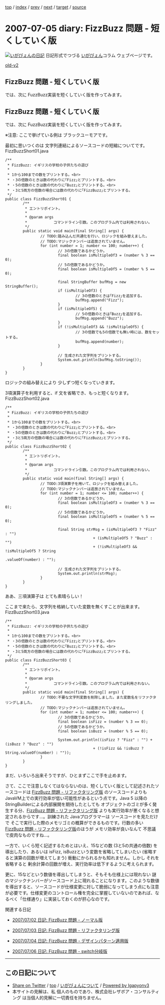 [top](../index.html) 
 / [index](index.html) 
 / [prev](ig070704.html) 
 / [next](ig070706.html) 
 / [target](https://www.igapyon.jp/igapyon/diary/2007/ig070705.html) 
 / [source](https://github.com/igapyon/diary/blob/master/2007/ig070705.src.md) 

2007-07-05 diary: FizzBuzz 問題 - 短くしていく版
=====================================================================================================
[![いがぴょんの日記](https://www.igapyon.jp/igapyon/diary/images/iga200306s.jpg "いがぴょん")](https://www.igapyon.jp/igapyon/diary/memo/memoigapyon.html) 日記形式でつづる [いがぴょん](https://www.igapyon.jp/igapyon/diary/memo/memoigapyon.html)コラム ウェブページです。

[old-v2](ig070705-orig.html)

## FizzBuzz 問題 - 短くしていく版

では、次に FuzzBuzz実装を短くしていく版を作ってみます。


## FizzBuzz 問題 - 短くしていく版

では、次に FuzzBuzz実装を短くしていく版を作ってみます。

※注意: ここで挙げている例は ブラックユーモアです。

最初に思いつくのは 文字列連結によるソースコードの短縮についてです。
FizzBuzzShort01.java

      
```
/**
 * FizzBuzz: イギリスの学校の子供たちの遊び
 * 
 * 1から100までの数をプリントする。<br>
 * ・3の倍数のときは数の代わりに｢Fizz｣とプリントする。<br>
 * ・5の倍数のときは数の代わりに｢Buzz｣とプリントする。<br>
 * ・3と5両方の倍数の場合には数の代わりに｢FizzBuzz｣とプリントする。
 */
public class FizzBuzzShort01 {
        /**
         * エントリポイント。
         * 
         * @param args
         *            コマンドライン引数。このプログラム内では利用されない。
         */
        public static void main(final String[] args) {
                // TODO:踏み込んだ共通化を行い、ロジックを組み替えました。
                // TODO:マジックナンバーは追放されていません。
                for (int number = 1; number <= 100; number++) {
                        // 3の倍数であるかどうか。
                        final boolean isMultipleOf3 = (number % 3 == 0);
                        // 5の倍数であるかどうか。
                        final boolean isMultipleOf5 = (number % 5 == 0);

                        final StringBuffer bufMsg = new StringBuffer();
                        if (isMultipleOf3) {
                                // 3の倍数のときは｢Fizz｣を追加する。
                                bufMsg.append("Fizz");
                        }
                        if (isMultipleOf5) {
                                // 5の倍数のときは｢Buzz｣を追加する。
                                bufMsg.append("Buzz");
                        }
                        if (!isMultipleOf3 && !isMultipleOf5) {
                                // 3の倍数でも5の倍数でも無い時には、数をセットする。
                                bufMsg.append(number);
                        }

                        // 生成された文字列をプリントする。
                        System.out.println(bufMsg.toString());
                }
        }
}
```

      

ロジックの組み替えにより 少しずつ短くなっていきます。

3項演算子を利用すると、if 文を省略でき、もっと短くなります。
FizzBuzzShort02.java

      
```
/**
 * FizzBuzz: イギリスの学校の子供たちの遊び
 * 
 * 1から100までの数をプリントする。<br>
 * ・3の倍数のときは数の代わりに｢Fizz｣とプリントする。<br>
 * ・5の倍数のときは数の代わりに｢Buzz｣とプリントする。<br>
 * ・3と5両方の倍数の場合には数の代わりに｢FizzBuzz｣とプリントする。
 */
public class FizzBuzzShort02 {
        /**
         * エントリポイント。
         * 
         * @param args
         *            コマンドライン引数。このプログラム内では利用されない。
         */
        public static void main(final String[] args) {
                // TODO:3項演算子を用いて、ロジックを組み替えました。
                // TODO:マジックナンバーは追放されていません。
                for (int number = 1; number <= 100; number++) {
                        // 3の倍数であるかどうか。
                        final boolean isMultipleOf3 = (number % 3 == 0);
                        // 5の倍数であるかどうか。
                        final boolean isMultipleOf5 = (number % 5 == 0);

                        final String strMsg = (isMultipleOf3 ? "Fizz" : "")
                                        + (isMultipleOf5 ? "Buzz" : "")
                                        + (!isMultipleOf3 && !isMultipleOf5 ? String
                                                        .valueOf(number) : "");

                        // 生成された文字列をプリントする。
                        System.out.println(strMsg);
                }
        }
}
```

      

ああ、三項演算子は とても素晴らしい！

ここまで来たら、文字列を格納していた変数を無くすことが出来ます。
FizzBuzzShort03.java

      
```
/**
 * FizzBuzz: イギリスの学校の子供たちの遊び
 * 
 * 1から100までの数をプリントする。<br>
 * ・3の倍数のときは数の代わりに｢Fizz｣とプリントする。<br>
 * ・5の倍数のときは数の代わりに｢Buzz｣とプリントする。<br>
 * ・3と5両方の倍数の場合には数の代わりに｢FizzBuzz｣とプリントする。
 */
public class FizzBuzzShort03 {
        /**
         * エントリポイント。
         * 
         * @param args
         *            コマンドライン引数。このプログラム内では利用されない。
         */
        public static void main(final String[] args) {
                // TODO:不要な文字列変数を削除しました。また変数名をリファクタリングしました。
                // TODO:マジックナンバーは追放されていません。
                for (int number = 1; number <= 100; number++) {
                        // 3の倍数であるかどうか。
                        final boolean isFizz = (number % 3 == 0);
                        // 5の倍数であるかどうか。
                        final boolean isBuzz = (number % 5 == 0);

                        System.out.println((isFizz ? "Fizz" : "") + (isBuzz ? "Buzz" : "")
                                        + (!isFizz && !isBuzz ? String.valueOf(number) : ""));
                }
        }
}
```

      

まだ、いろいろ出来そうですが、ひとまずここで手を止めます。

さて、ここで注意しなくてはならないのは、短くしていく版として記述されたソースコードは [FizzBuzz 問題 - リファクタリング版](ig070703.html) のソースコードよりも JavaVM上での実行効率が低い可能性があるという点です。Java 5 以降の StringBuilderによる内部展開を期待したとしても オブジェクトのゴミが多く発生する分、[FizzBuzz 問題 - リファクタリング版](ig070703.html) よりも実行効率が悪くなると想定されるからです…。訓練された Javaプログラマーは ソースコードを見ただけで そこで実行した際のメモリゴミの概算ができるものです。行数の多い[FizzBuzz 問題 - リファクタリング版](ig070703.html)のほうが メモリ効率が良いなんて 不思議で皮肉なものですね…。

一方で、いくら短く記述するためとはいえ、15などの数 (3と5の共通の倍数) を導出したり、あるいは isFizz, isBuzzという変数を省略してしまいたい
(省略すると演算の回数が増えてしまう) 衝動にかられるかも知れません。しかし それを省略すると 剰余計算の回数が増え、実行効率は低下するように考えられます。

更に、15などという数値を導出してしまうと、そもそも仕様上には現れない 謎のマジックナンバーがソースコード上に現れることになります。このような数値を導出すると、ソースコードが仕様変更に対して脆弱になってしまう点にも注意が必要です。仕様変更のコントロール権を完全に掌握していないのであれば、なるべく「仕様通り」に実装しておくのが肝心なのです。

関連する日記

* [2007/07/02 日記: FizzBuzz 問題 - ノーマル版](ig070702.html)
  
* [2007/07/03 日記: FizzBuzz 問題 - リファクタリング版](ig070703.html)
  
* [2007/07/04 日記: FizzBuzz 問題 - デザインパターン適用版](ig070704.html)
  
* [2007/07/06 日記: FizzBuzz 問題 - switch分岐版](ig070706.html)


----------------------------------------------------------------------------------------------------

## この日記について

* [Share on Twitter](https://twitter.com/intent/tweet?hashtags=igapyon%2Cdiary%2C%E3%81%84%E3%81%8C%E3%81%B4%E3%82%87%E3%82%93&text=FizzBuzz+%E5%95%8F%E9%A1%8C+-+%E7%9F%AD%E3%81%8F%E3%81%97%E3%81%A6%E3%81%84%E3%81%8F%E7%89%88&url=https%3A%2F%2Fwww.igapyon.jp%2Figapyon%2Fdiary%2F2007%2Fig070705.html) / [top](../index.html) / [いがぴょんについて](https://www.igapyon.jp/igapyon/diary/memo/memoigapyon.html) / [Powered by Igapyonv3](https://github.com/igapyon/igapyonv3)
* 本サイトの見解は、私 個人のものであり、株式会社レザボア・コンサルティング は当個人的見解に一切責任を持ちません。 
